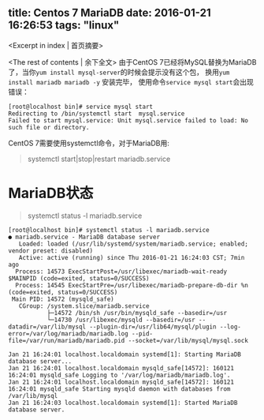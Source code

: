 title: Centos 7 MariaDB
date: 2016-01-21 16:26:53
tags: "linux"
---
<Excerpt in index | 首页摘要> 
<!-- more -->
<The rest of contents | 余下全文>
由于CentOS 7已经将MySQL替换为MariaDB了，当你`yum install mysql-server`的时候会提示没有这个包，
换用`yum install mariadb mariadb -y` 安装完毕，
使用命令`service mysql start`会出现错误：

```shell
[root@localhost bin]# service mysql start
Redirecting to /bin/systemctl start  mysql.service
Failed to start mysql.service: Unit mysql.service failed to load: No such file or directory.
```

CentOS 7需要使用systemctl命令，对于MariaDB用:

> systemctl start|stop|restart mariadb.service

# MariaDB状态
> systemctl status -l mariadb.service

```shell
[root@localhost bin]# systemctl status -l mariadb.service
● mariadb.service - MariaDB database server
   Loaded: loaded (/usr/lib/systemd/system/mariadb.service; enabled; vendor preset: disabled)
   Active: active (running) since Thu 2016-01-21 16:24:03 CST; 7min ago
  Process: 14573 ExecStartPost=/usr/libexec/mariadb-wait-ready $MAINPID (code=exited, status=0/SUCCESS)
  Process: 14545 ExecStartPre=/usr/libexec/mariadb-prepare-db-dir %n (code=exited, status=0/SUCCESS)
 Main PID: 14572 (mysqld_safe)
   CGroup: /system.slice/mariadb.service
           ├─14572 /bin/sh /usr/bin/mysqld_safe --basedir=/usr
           └─14730 /usr/libexec/mysqld --basedir=/usr --datadir=/var/lib/mysql --plugin-dir=/usr/lib64/mysql/plugin --log-error=/var/log/mariadb/mariadb.log --pid-file=/var/run/mariadb/mariadb.pid --socket=/var/lib/mysql/mysql.sock

Jan 21 16:24:01 localhost.localdomain systemd[1]: Starting MariaDB database server...
Jan 21 16:24:01 localhost.localdomain mysqld_safe[14572]: 160121 16:24:01 mysqld_safe Logging to '/var/log/mariadb/mariadb.log'.
Jan 21 16:24:01 localhost.localdomain mysqld_safe[14572]: 160121 16:24:01 mysqld_safe Starting mysqld daemon with databases from /var/lib/mysql
Jan 21 16:24:03 localhost.localdomain systemd[1]: Started MariaDB database server.
```